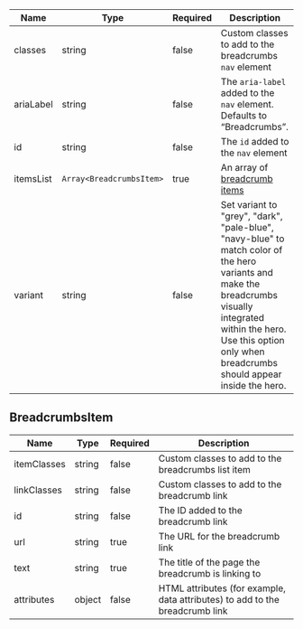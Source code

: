 | Name      | Type                     | Required | Description                                                                                                                                                                                                                    |
| --------- | ------------------------ | -------- | ------------------------------------------------------------------------------------------------------------------------------------------------------------------------------------------------------------------------------ |
| classes   | string                   | false    | Custom classes to add to the breadcrumbs `nav` element                                                                                                                                                                         |
| ariaLabel | string                   | false    | The `aria-label` added to the `nav` element. Defaults to “Breadcrumbs”.                                                                                                                                                        |
| id        | string                   | false    | The `id` added to the `nav` element                                                                                                                                                                                            |
| itemsList | `Array<BreadcrumbsItem>` | true     | An array of [breadcrumb items](#breadcrumbsitem)                                                                                                                                                                               |
| variant   | string                   | false    | Set variant to "grey", "dark", "pale-blue", "navy-blue" to match color of the hero variants and make the breadcrumbs visually integrated within the hero. Use this option only when breadcrumbs should appear inside the hero. |

## BreadcrumbsItem

| Name        | Type   | Required | Description                                                                  |
| ----------- | ------ | -------- | ---------------------------------------------------------------------------- |
| itemClasses | string | false    | Custom classes to add to the breadcrumbs list item                           |
| linkClasses | string | false    | Custom classes to add to the breadcrumb link                                 |
| id          | string | false    | The ID added to the breadcrumb link                                          |
| url         | string | true     | The URL for the breadcrumb link                                              |
| text        | string | true     | The title of the page the breadcrumb is linking to                           |
| attributes  | object | false    | HTML attributes (for example, data attributes) to add to the breadcrumb link |
